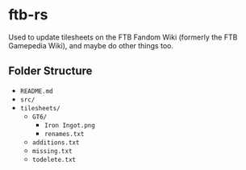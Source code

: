 # ftb-rs

Used to update tilesheets on the FTB Fandom Wiki (formerly the FTB Gamepedia Wiki), and maybe do other things too.

## Folder Structure

-   `README.md`
-   `src/`
-   `tilesheets/`
    -   `GT6/`
        -   `Iron Ingot.png`
        -   `renames.txt`
    -   `additions.txt`
    -   `missing.txt`
    -   `todelete.txt`
